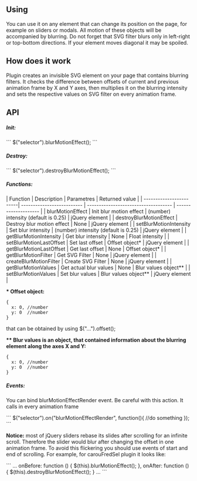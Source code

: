 <h2>Using</h2>
<p>You can use it on any element that can change its position on the page, for example on sliders or modals. All motion of these objects will be accompanied by blurring. Do not forget that SVG filter blurs only in left-right or top-bottom directions. If your element moves diagonal it may be spoiled.</p>

<h2>How does it work</h2>
<p>Plugin creates an invisible SVG element on your page that contains blurring filters. It checks the difference between offsets of current and previous animation frame by X and Y axes, then multiplies it on the blurring intensity and sets the respective values on SVG filter on every animation frame. </p>

<h2>API</h2>
<h5>Init:</h5>
```
$("selector").blurMotionEffect();
```
<h5>Destroy:</h5>
```
$("selector").destroyBlurMotionEffect();
```

<h5>Functions:</h5>
| Function                | Description                | Parametres                           | Returned value       |
| ------------------------| -------------------------- | ------------------------------------ | -------------------- |
| blurMotionEffect        | Init blur motion effect    | (number) intensity (default is 0.25) | jQuery element       |
| destroyBlurMotionEffect | Destroy blur motion effect | None                                 | jQuery element       |
| setBlurMotionIntensity  | Set blur intensity         | (number) intensity (default is 0.25) | jQuery element       |
| getBlurMotionIntensity  | Get blur intensity         | None                                 | Float intensity      |
| setBlurMotionLastOffset | Set last offset            | Offset object*                       | jQuery element       |
| getBlurMotionLastOffset | Get last offset            | None                                 | Offset object*       |
| getBlurMotionFilter     | Get SVG Filter             | None                                 | jQuery element       |
| createBlurMotionFilter  | Create SVG Filter          | None                                 | jQuery element       |
| getBlurMotionValues     | Get actual blur values     | None                                 | Blur values object** |
| setBlurMotionValues     | Set blur values            | Blur values object**                 | jQuery element       |

<b>* Offset object:</b> 
```
{
  x: 0, //number
  y: 0  //number
}
```
that can be obtained by using $("...").offset();

<b>** Blur values is an object, that contained information about the blurring element along the axes X and Y:</b>
```
{
  x: 0, //number
  y: 0  //number
}
```

<h5>Events:</h5>
<p>You can bind blurMotionEffectRender event. Be careful with this action. It calls in every animation frame</p>
```
$("selector").on("blurMotionEffectRender", function(){
  //do something
});
```

<p><b>Notice:</b> most of jQuery sliders rebase its slides after scrolling for an infinite scroll. Therefore the slider would blur after changing  the offset in one animation frame. To avoid this flickering you should use events of start and end of scrolling. For example, for carouFredSel plugin it looks like:
</p>
```
...
onBefore: function () {
	$(this).blurMotionEffect();
},
onAfter: function () {
	$(this).destroyBlurMotionEffect();
}
...
```
